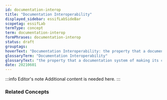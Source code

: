 ```yaml
---
id: documentation-interop
title: "Documentation Interoperability"
displayed_sidebar: essifLabSideBar
scopetag: essifLab
termType: concept
term: documentation-interop
formPhrases: documentation-interop
status: draft
grouptags:
hoverText: "Documentation Interoperability: the property that a documentation system of making its content comprehensible for a variety of people that come from different backgrounds."
glossaryTerm: "Documentation Interoperability"
glossaryText: "the property that a documentation system of making its content comprehensible for a variety of people that come from different backgrounds."
date: 20210601
---
```


:::info Editor's note
Additional content is needed here.
:::

### Related Concepts

